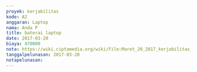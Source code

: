 ```yaml
---
proyek: kerjabilitas
kode: A2
anggaran: Laptop
nama: Anda P
title: baterai laptop
date: 2017-03-20
biaya: 470000
nota: https://wiki.ciptamedia.org/wiki/File:Maret_20_2017_kerjabilitas_A2_beli_batrai_laptop_anda.jpeg
tanggalpelunasan: 2017-03-20
notapelunasan:
---
```

